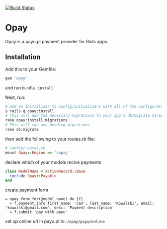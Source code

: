 [![Build Status](https://travis-ci.org/olownia/opay.png)](https://travis-ci.org/olownia/opay)

# Opay

Opay is a payu.pl payment provider for Rails apps.

## Installation

Add this to your Gemfile:

``` ruby
gem 'opay'
```

and run `bundle install`.

Next, run:

``` bash
# add an initializer to config/initializers with all of the configuration options
$ rails g opay:install
# This will add the necessary migrations to your app's db/migrate directory
rake opay:install:migrations
# This will run any pending migrations
rake db:migrate
```
then add the following to your routes.rb file:

``` ruby
# config/routes.rb
mount Opay::Engine => '/opay'
```

declare which of your models recive payments

``` ruby
class ModelName < ActiveRecord::Base
  include Opay::Payable
end
```

create payment form

``` haml
= opay_form_for(@model_name) do |f|
  = f.payment_info first_name: 'Jan', last_name: 'Kowalski', email: 'kowalski@gmail.com', desc: 'Payment description'
  = f.submit 'pay with payu'
```

set up online url in payu.pl to: `/opay/payu/online`
